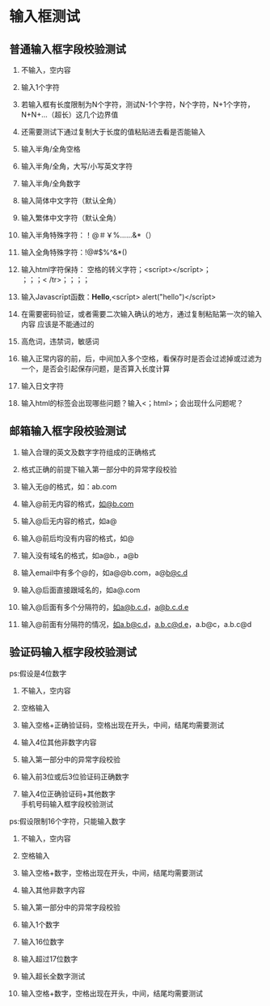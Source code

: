 输入框测试
====

普通输入框字段校验测试
----

1. 不输入，空内容

2. 输入1个字符  

3. 若输入框有长度限制为N个字符，测试N-1个字符，N个字符，N+1个字符，N+N+...（超长）这几个边界值  

4. 还需要测试下通过复制大于长度的值粘贴进去看是否能输入

5. 输入半角/全角空格  

6. 输入半角/全角，大写/小写英文字符  

7. 输入半角/全角数字  

8. 输入简体中文字符（默认全角）

9. 输入繁体中文字符（默认全角）

10. 输入半角特殊字符：！@＃￥%……&*（）  

11. 输入全角特殊字符：!@#$%^&*()  

12. 输入html字符保持： 空格的转义字符；<scrīpt></scrīpt>；<br>；<tr>；<td>；< /tr>；</td>；</html>；</body>；</table>  

13. 输入Javascrīpt函数：<b>Hello</b>,<scrīpt> alert("hello")</scrīpt>

14. 在需要密码验证，或者需要二次输入确认的地方，通过复制粘贴第一次的输入内容 应该是不能通过的

15. 高危词，违禁词，敏感词

16. 输入正常内容的前，后，中间加入多个空格，看保存时是否会过滤掉或过滤为一个，是否会引起保存问题，是否算入长度计算

17. 输入日文字符

18. 输入html的标签会出现哪些问题？输入<；html>；会出现什么问题呢？

邮箱输入框字段校验测试
---

1. 输入合理的英文及数字字符组成的正确格式

2. 格式正确的前提下输入第一部分中的异常字段校验

3. 输入无@的格式，如：ab.com  

4. 输入@前无内容的格式，如@b.com  

5. 输入@后无内容的格式，如a@  

6. 输入@前后均没有内容的格式，如@  

7. 输入没有域名的格式，如a@b.，a@b  

8. 输入email中有多个@的，如a@@b.com，a@b@c.d  

9. 输入@后面直接跟域名的，如a@.com  

10. 输入@后面有多个分隔符的，如a@b.c.d，a@b.c.d.e  

11. 输入@前面有分隔符的情况，如a.b@c.d，a.b.c@d.e，a.b@c，a.b.c@d

验证码输入框字段校验测试
----

ps:假设是4位数字

1. 不输入，空内容

2. 空格输入

3. 输入空格+正确验证码，空格出现在开头，中间，结尾均需要测试  

4. 输入4位其他非数字内容

5. 输入第一部分中的异常字段校验

6. 输入前3位或后3位验证码正确数字  

7. 输入4位正确验证码+其他数字  
手机号码输入框字段校验测试

ps:假设限制16个字符，只能输入数字

1. 不输入，空内容

2. 空格输入

3. 输入空格+数字，空格出现在开头，中间，结尾均需要测试  

4. 输入其他非数字内容

5. 输入第一部分中的异常字段校验

6. 输入1个数字

7. 输入16位数字  

8. 输入超过17位数字

9. 输入超长全数字测试

10. 输入空格+数字，空格出现在开头，中间，结尾均需要测试
